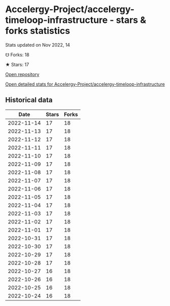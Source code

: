 # Accelergy-Project/accelergy-timeloop-infrastructure - stars & forks statistics

Stats updated on Nov 2022, 14

☋ Forks: 18

★ Stars: 17

[Open repository](https://github.com/Accelergy-Project/accelergy-timeloop-infrastructure)

[Open detailed stats for Accelergy-Project/accelergy-timeloop-infrastructure](https://reviewgithub.com/rep/Accelergy-Project/accelergy-timeloop-infrastructure)

## Historical data
| Date | Stars | Forks |
|------|-------|-------|
| 2022-11-14 | 17 | 18 | 
| 2022-11-13 | 17 | 18 | 
| 2022-11-12 | 17 | 18 | 
| 2022-11-11 | 17 | 18 | 
| 2022-11-10 | 17 | 18 | 
| 2022-11-09 | 17 | 18 | 
| 2022-11-08 | 17 | 18 | 
| 2022-11-07 | 17 | 18 | 
| 2022-11-06 | 17 | 18 | 
| 2022-11-05 | 17 | 18 | 
| 2022-11-04 | 17 | 18 | 
| 2022-11-03 | 17 | 18 | 
| 2022-11-02 | 17 | 18 | 
| 2022-11-01 | 17 | 18 | 
| 2022-10-31 | 17 | 18 | 
| 2022-10-30 | 17 | 18 | 
| 2022-10-29 | 17 | 18 | 
| 2022-10-28 | 17 | 18 | 
| 2022-10-27 | 16 | 18 | 
| 2022-10-26 | 16 | 18 | 
| 2022-10-25 | 16 | 18 | 
| 2022-10-24 | 16 | 18 | 

